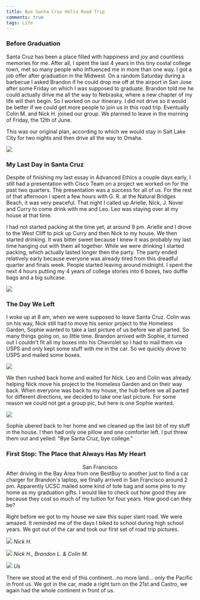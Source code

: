 ```yaml
---
title: Bye Santa Cruz Hello Road Trip
comments: true
tags: Life
---
```



### Before Graduation

Santa Cruz has been a place filled with happiness and joy and countless memories for me. After all, I spent the last 4 years in this tiny costal college town, met so many people who influenced me in more than one way. I got a job offer after graduation in the Midwest. On a random Saturday during a barbecue I asked Brandon if he could drop me off at the airport in San Jose after some Friday on which I was supposed to graduate. Brandon told me he could actually drive me all the way to Nebraska, where a new chapter of my life will then begin. So I worked on our itinerary. I did not drive so it would be better if we could get more people to join us in this road trip. Eventually Colin M. and Nick H. joined our group. We planned to leave in the morning of Friday, the 12th of June. 

This was our original plan, according to which we would stay in Salt Lake City for two nights and then drive all the way to Omaha.

<img src="https://github.com/sinclairliang/sinclairliang/blob/master/_posts/roadtrip/original-map.png?raw=true" />

### My Last Day in Santa Cruz

Despite of finishing my last essay in Advanced Ethics a couple days early, I still had a presentation with Cisco Team on a project we worked on for the past two quarters. The presentation was a success for all of us. For the rest of that afternoon I spent a few hours with G. R. at the Natural Bridges Beach, it was very peaceful. That night I called up Arielle, Nick, J. Nover and Curry to come drink with me and Leo. Leo was staying over at my house at that time.

I had not started packing at the time yet, at around 9 pm. Arielle and I drove to the West Cliff to pick up Curry and then Nick to my house. We then started drinking. It was bitter sweet because I knew it was probably my last time hanging out with them all together. While we were drinking I started packing, which actually lasted longer then the party. The party ended relatively early because everyone was already tired from this dreadful quarter and finals week. People started leaving around midnight. I spent the next 4 hours putting my 4 years of college stories into 6 boxes, two duffle bags and a big suitcase.

<img src="https://github.com/sinclairliang/sinclairliang/blob/master/_posts/roadtrip/Santa-Cruz-Party.jpg?raw=true" />

### The Day We Left

I woke up at 8 am, when we were supposed to leave Santa Cruz. Colin was on his way, Nick still had to move his senior project to the Homeless Garden, Sophie wanted to take a last picture of us before we all parted. So many things going on, so little time. Brandon arrived with Sophie, it turned out I couldn't fit all my boxes into his Chevrolet so I had to mail them via USPS and only kept some stuff with me in the car. So we quickly drove to USPS and mailed some boxes.

<img src="https://github.com/sinclairliang/sinclairliang/blob/master/_posts/roadtrip/post-office.jpg?raw=true" />

We then rushed back home and waited for Nick. Leo and Colin was already helping Nick move his project to the Homeless Garden and on their way back. When everyone was back to my house, the hub before we all parted for different directions, we decided to take one last picture. For some reason we could not get a group pic, but here is one Sophie wanted. 

<img src="https://github.com/sinclairliang/sinclairliang/blob/master/_posts/roadtrip/Sophie.jpg?raw=true" />


Sophie ubered back to her home and we cleaned up the last bit of my stuff in the house. I then had only one pillow and one comforter left. I put threw them out and yelled: "Bye Santa Cruz, bye college."

### First Stop: The Place that Always Has My Heart
<div align="center"> San Francisco </div>
After driving in the Bay Area from one BestBuy to another just to find a car charger for Brandon's laptop, we finally arrived in San Francisco around 2 pm. Apparently UCSC mailed some kind of tote bag and some pins to my home as my graduation gifts. I would like to check out how good they are because they cost so much of my tuition for four years. How good can they be? 

Right before we got to my house we saw this super slant road. We were amazed. It reminded me of the days I biked to school during high school years. We got out of the car and took our first set of road trip pictures.



<p>
    <img src="https://github.com/sinclairliang/sinclairliang/blob/master/_posts/roadtrip/SF0.jpg?raw=true" />
    <em>Nick H.</em>
</p>


<p>
    <img src="https://github.com/sinclairliang/sinclairliang/blob/master/_posts/roadtrip/SF1.jpg?raw=true" />
    <em>Nick H., Brandon L. & Colin M.</em>
</p>

<p>
    <img src="https://github.com/sinclairliang/sinclairliang/blob/master/_posts/roadtrip/SF2.jpg?raw=true" />
    <em>Us</em>
</p>

There we stood at the end of this continent...no more land... only the Pacific in front us. We got in the car, made a right turn on the 21st and Castro, we again had the whole continent in front of us. 